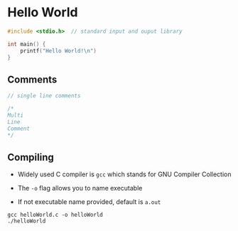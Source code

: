 # Hello World
```C
#include <stdio.h>  // standard input and ouput library

int main() {
    printf("Hello World!\n")
}
```

## Comments
```C
// single line comments

/*
Multi
Line
Comment
*/
```

## Compiling
- Widely used C compiler is ```gcc``` which stands for GNU Compiler Collection

- The ```-o``` flag allows you to name executable
- If not executable name provided, default is ```a.out```
```
gcc helloWorld.c -o helloWorld
./helloWorld
```